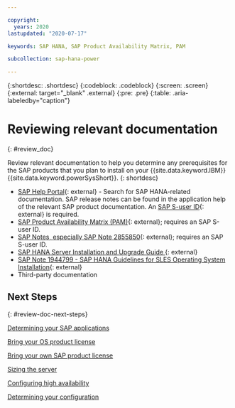 ```yaml
---

copyright:
  years: 2020
lastupdated: "2020-07-17"

keywords: SAP HANA, SAP Product Availability Matrix, PAM

subcollection: sap-hana-power

---
```


{:shortdesc: .shortdesc}
{:codeblock: .codeblock}
{:screen: .screen}
{:external: target="_blank" .external}
{:pre: .pre}
{:table: .aria-labeledby="caption"}


# Reviewing relevant documentation
{: #review_doc}

Review relevant documentation to help you determine any prerequisites for the SAP products that you plan to install on your {{site.data.keyword.IBM}} {{site.data.keyword.powerSysShort}}.
{: shortdesc}

  * [SAP Help Portal](https://help.sap.com/viewer/index){: external} - Search for SAP HANA-related documentation. SAP release notes can be found in the application help of the relevant SAP product documentation. An [SAP S-user ID](https://www.youtube.com/watch?v=-bCbJek8nlE){: external} is required.
  * [SAP Product Availability Matrix (PAM)](https://support.sap.com/en/release-upgrade-maintenance.html#section_1969201630){: external}; requires an SAP S-user ID.
  * [SAP Notes, especially SAP Note 2855850](https://support.sap.com/en/my-support/knowledge-base.html){: external}; requires an SAP S-user ID.
  * [SAP HANA Server Installation and Upgrade Guide ](https://help.sap.com/doc/e9702d76c3284623b02de196c0e79e49/2.0.04/en-US/SAP_HANA_Server_Installation_Guide_en.pdf){: external}
  * [SAP Note 1944799 - SAP HANA Guidelines for SLES Operating System Installation](https://launchpad.support.sap.com/#/notes/1944799){: external}
  * Third-party documentation  

## Next Steps
{: #review-doc-next-steps}

[Determining your SAP applications](/docs/sap-hana-power?topic=sap-hana-power-determine-apps)

[Bring your OS product license](/docs/sap-hana-power?topic=sap-hana-power-bring-your-own-os-product-license)

[Bring your own SAP product license](/docs/sap-hana-power?topic=sap-hana-power-bring-your-own-sap-product-license)

[Sizing the server](/docs/sap-hana-power?topic=sap-hana-power-size_the_server)

[Configuring high availability](/docs/sap-hana-power?topic=sap-hana-power-ha_config)

[Determining your configuration](/docs/sap-hana-power?topic=sap-hana-power-determine_configuration)
